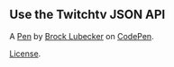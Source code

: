 Use the Twitchtv JSON API
-------------------------


A [Pen](https://codepen.io/CannyBangbang/pen/yKWZeE) by [Brock Lubecker](https://codepen.io/CannyBangbang) on [CodePen](https://codepen.io).

[License](https://codepen.io/CannyBangbang/pen/yKWZeE/license).